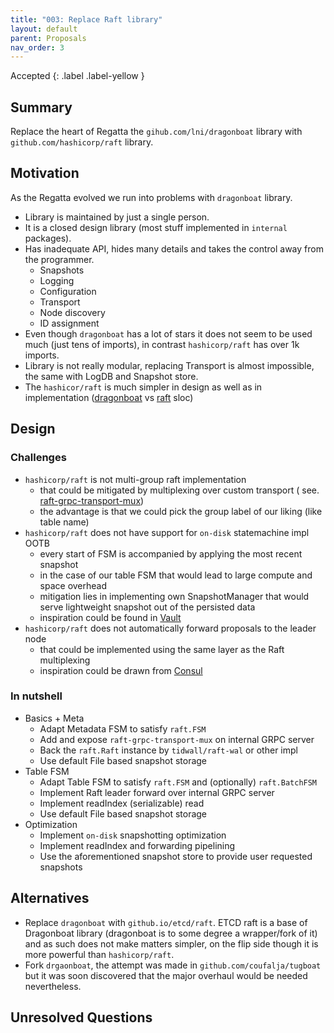 ```yaml
---
title: "003: Replace Raft library"
layout: default
parent: Proposals
nav_order: 3
---
```


Accepted
{: .label .label-yellow }

## Summary

Replace the heart of Regatta the `gihub.com/lni/dragonboat` library with `github.com/hashicorp/raft` library.

## Motivation

As the Regatta evolved we run into problems with `dragonboat` library.

* Library is maintained by just a single person.
* It is a closed design library (most stuff implemented in `internal` packages).
* Has inadequate API, hides many details and takes the control away from the programmer.
    * Snapshots
    * Logging
    * Configuration
    * Transport
    * Node discovery
    * ID assignment
* Even though `dragonboat` has a lot of stars it does not seem to be used much (just tens of imports), in
  contrast `hashicorp/raft` has over 1k imports.
* Library is not really modular, replacing Transport is almost impossible, the same with LogDB and Snapshot store.
* The `hashicor/raft` is much simpler in design as well as in
  implementation ([dragonboat](https://ghloc.vercel.app/lni/dragonboat?branch=master)
  vs [raft](https://ghloc.vercel.app/hashicorp/raft?branch=master) sloc)

## Design

### Challenges

* `hashicorp/raft` is not multi-group raft implementation
    * that could be mitigated by multiplexing over custom transport (
      see. [raft-grpc-transport-mux](https://github.com/coufalja/raft-grpc-transport-mux))
    * the advantage is that we could pick the group label of our liking (like table name)
* `hashicorp/raft` does not have support for `on-disk` statemachine impl OOTB
    * every start of FSM is accompanied by applying the most recent snapshot
    * in the case of our table FSM that would lead to large compute and space overhead
    * mitigation lies in implementing own SnapshotManager that would serve lightweight snapshot out of the persisted
      data
    * inspiration could be found in [Vault](https://github.com/hashicorp/vault/blob/main/physical/raft/snapshot.go)
* `hashicorp/raft` does not automatically forward proposals to the leader node
    * that could be implemented using the same layer as the Raft multiplexing
    * inspiration could be drawn
      from [Consul](https://github.com/hashicorp/consul/blob/main/internal/storage/raft/forwarding.go)

### In nutshell

* Basics + Meta
    * Adapt Metadata FSM to satisfy `raft.FSM`
    * Add and expose `raft-grpc-transport-mux` on internal GRPC server
    * Back the `raft.Raft` instance by `tidwall/raft-wal` or other impl
    * Use default File based snapshot storage
* Table FSM
    * Adapt Table FSM to satisfy `raft.FSM` and (optionally) `raft.BatchFSM`
    * Implement Raft leader forward over internal GRPC server
    * Implement readIndex (serializable) read
    * Use default File based snapshot storage
* Optimization
    * Implement `on-disk` snapshotting optimization
    * Implement readIndex and forwarding pipelining
    * Use the aforementioned snapshot store to provide user requested snapshots

## Alternatives

* Replace `dragonboat` with `github.io/etcd/raft`. ETCD raft is a base of Dragonboat library (dragonboat is to some
  degree a wrapper/fork of it) and as such does not make matters simpler,
  on the flip side though it is more powerful than `hashicorp/raft`.
* Fork `drgaonboat`, the attempt was made in `github.com/coufalja/tugboat` but it was soon discovered that the major
  overhaul would be needed nevertheless.

## Unresolved Questions


